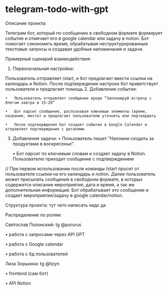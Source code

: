 # telegram-todo-with-gpt

Описание проекта:

Телеграм бот, который по сообщению в свободном формате формирует событие и отмечает его в google calendar или задачу в notion. Бот помогает сэкономить время, обрабатывая неструктурированные текстовые запросы и создавая удобные напоминания и задачи.


Примерный сценарий взаимодействия:

1. Первоначальная настройка:
   
Пользователь отправляет /start, и бот предлагает ввести ссылки на календарь и Notion. После подтверждения настроек бот приветствует пользователя и предлагает помощь
2. Добавление события:
   
	•	Пользователь отправляет сообщение вроде “Запланируй встречу с Олегом завтра в 15:20”

	•	Бот парсит сообщение, распознавая ключевые элементы (время, название, место) и предлагает пользователю уточнить или подтвердить

	•	После подтверждения бот создает событие в Google Calendar и отправляет подтверждение с деталями.

3. Добавление задачи:
	•	Пользователь пишет “Напомни сходить за продуктами в воскресенье”.

	•	Бот парсит по ключевым словам и создает задачу в Notion. Пользователю приходит сообщение с подтверждением

// При первом использовании после команды /start просит от пользователя ссылки на его календарь и notion. Далее пользователь может присылать сообщения в 
свободном формате, в которых содержится описание мероприятия, дата и время, а так же дополнительная информация. Бот обрабатывает это сообщение и создает  мероприятие/задачу в google calendar/notion. 

Структура проекта:
тут чето написать надо да


Распределение по ролям:

Святослав Полонский: tg @pururus

•	работа с запросами через API GPT

•	работа с Google calendar

•	работа с бд пользователей

Лиза Зорькина: tg @lizyn

•	frontend (сам бот)

•	API Notion


